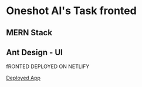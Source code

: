 # Oneshot AI's Task fronted

## MERN Stack
## Ant Design - UI

<p> fRONTED DEPLOYED ON NETLIFY </p>

<a href ="https://oneshot-ai.netlify.app/" > Deployed App</a>
